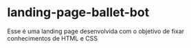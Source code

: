# landing-page-ballet-bot
Esse é uma landing page desenvolvida com o objetivo de fixar conhecimentos de HTML e CSS
